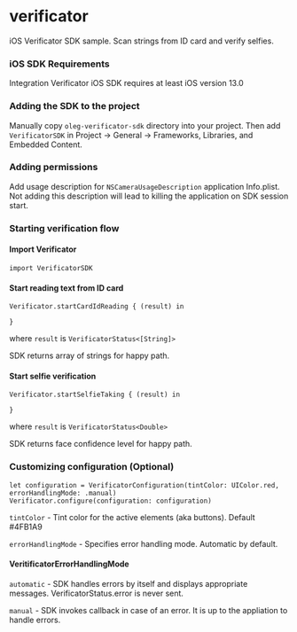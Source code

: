 # verificator
iOS Verificator SDK sample. Scan strings from ID card and verify selfies. 

### iOS SDK Requirements

Integration Verificator iOS SDK requires at least iOS version 13.0

### Adding the SDK to the project

Manually copy `oleg-verificator-sdk` directory into your project. Then add `VerificatorSDK` in Project -> General -> Frameworks, Libraries, and Embedded Content.

### Adding permissions

Add usage description for `NSCameraUsageDescription` application Info.plist. Not adding this description will lead to killing the application on SDK session start. 

### Starting verification flow

#### Import Verificator
`import VerificatorSDK`

#### Start reading text from ID card
```
Verificator.startCardIdReading { (result) in

}
```
where `result` is `VerificatorStatus<[String]>`

SDK returns array of strings for happy path.
#### Start selfie verification
```
Verificator.startSelfieTaking { (result) in

}
```
where `result` is `VerificatorStatus<Double>`

SDK returns face confidence level for happy path.

### Customizing configuration (Optional)
```
let configuration = VerificatorConfiguration(tintColor: UIColor.red, errorHandlingMode: .manual)
Verificator.configure(configuration: configuration)
```
`tintColor` - Tint color for the active elements (aka buttons). Default #4FB1A9

`errorHandlingMode` - Specifies error handling mode. Automatic by default.

#### VeritificatorErrorHandlingMode
`automatic` - SDK handles errors by itself and displays appropriate messages. VerificatorStatus.error is never sent.

`manual` - SDK invokes callback in case of an error. It is up to the appliation to handle errors.

